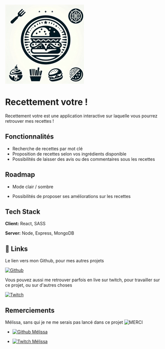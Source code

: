 <img alt="Logo du site" src="https://github.com/S0urc3k0d/recettement-votre/blob/main/src/assets/images/_61aff0cc-28c9-4432-9bcb-0fbebd130f75.jpeg?raw=true" width="256"/>

# Recettement votre !

Recettement votre est une application interactive sur laquelle vous pourrez retrouver mes recettes !


## Fonctionnalités

- Recherche de recettes par mot clé
- Proposition de recettes selon vos ingrédients disponible
- Possibilités de laisser des avis ou des commentaires sous les recettes


## Roadmap

- Mode clair / sombre

- Possibilités de proposer ses améliorations sur les recettes


## Tech Stack

**Client:** React, SASS

**Server:** Node, Express, MongoDB


## 🔗 Links
Le lien vers mon Github, pour mes autres projets 

[![Github](https://img.shields.io/badge/Github-000?style=for-the-badge&logo=github&logoColor=white)](https://github.com/s0urc3k0d)

Vous pouvez aussi me retrouver parfois en live sur twitch, pour travailler sur ce projet, ou sur d'autres choses

[![Twitch](https://img.shields.io/badge/Twitch-6441A5?style=for-the-badge&logo=twitch&logoColor=white)](https://www.twitch.tv/lantredesilver)

## Remerciements

Mélissa, sans qui je ne me serais pas lancé dans ce projet ![MERCI](https://img.shields.io/badge/Merci-FF0000?style=for-the-badge&logo=undertale&logoColor=white)

- [![Github Mélissa](https://img.shields.io/badge/Son_Github-000?style=for-the-badge&logo=github&logoColor=white)](https://github.com/melissafgr)

- [![Twitch Mélissa](https://img.shields.io/badge/Sa_Chaine_Twitch-6441A5?style=for-the-badge&logo=twitch&logoColor=white)](https://www.twitch.tv/wenyn)
